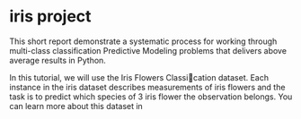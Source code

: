 # iris project


This short report demonstrate a systematic process for working through multi-class classification Predictive Modeling problems that delivers above average results in Python.






In this tutorial, we will use the Iris Flowers Classication dataset. Each instance in the iris
dataset describes measurements of iris flowers and the task is to predict which species of 3 iris flower the observation belongs. You can learn more about this dataset in
